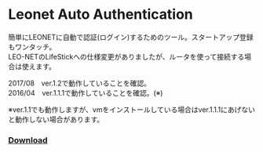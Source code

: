 # Leonet Auto Authentication
簡単にLEONETに自動で認証(ログイン)するためのツール。スタートアップ登録もワンタッチ。  
LEO-NETのLifeStickへの仕様変更がありましたが、ルータを使って接続する場合は使えます。

2017/08　ver.1.2で動作していることを確認。  
2016/04　ver.1.1.1で動作していることを確認。(※)

※ver.1.1でも動作しますが、vmをインストールしている場合はver.1.1.1にあげないと動作しない場合があります。

### [Download](https://github.com/finalstream/LeonetAutoAuthentication/releases/latest)
